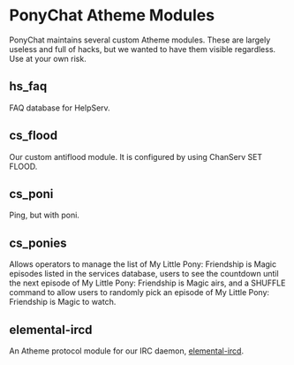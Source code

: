 # PonyChat Atheme Modules

PonyChat maintains several custom Atheme modules. These are largely useless and
full of hacks, but we wanted to have them visible regardless. Use at your own
risk.

## hs_faq

FAQ database for HelpServ.

## cs_flood

Our custom antiflood module. It is configured by using ChanServ SET FLOOD.

## cs_poni

Ping, but with poni.

## cs_ponies

Allows operators to manage the list of My Little Pony: Friendship is Magic
episodes listed in the services database, users to see the countdown until the
next episode of My Little Pony: Friendship is Magic airs, and a SHUFFLE command
to allow users to randomly pick an episode of My Little Pony: Friendship is
Magic to watch.

## elemental-ircd

An Atheme protocol module for our IRC daemon,
[elemental-ircd](http://github.com/PonyChat/elemental-ircd).

